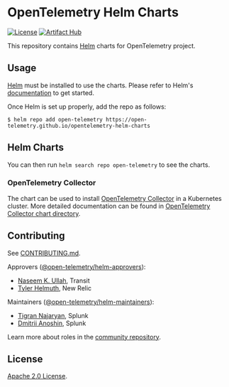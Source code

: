 # OpenTelemetry Helm Charts

[![License](https://img.shields.io/badge/License-Apache%202.0-blue.svg)](https://opensource.org/licenses/Apache-2.0) 
[![Artifact Hub](https://img.shields.io/endpoint?url=https://artifacthub.io/badge/repository/opentelemetry-helm)](https://artifacthub.io/packages/search?repo=opentelemetry-helm)

This repository contains [Helm](https://helm.sh/) charts for OpenTelemetry project.

## Usage

[Helm](https://helm.sh) must be installed to use the charts.
Please refer to Helm's [documentation](https://helm.sh/docs/) to get started.

Once Helm is set up properly, add the repo as follows:

```console
$ helm repo add open-telemetry https://open-telemetry.github.io/opentelemetry-helm-charts
```

## Helm Charts

You can then run `helm search repo open-telemetry` to see the charts.

### OpenTelemetry Collector

The chart can be used to install [OpenTelemetry Collector](https://github.com/open-telemetry/opentelemetry-collector)
in a Kubernetes cluster. More detailed documentation can be found in
[OpenTelemetry Collector chart directory](./charts/opentelemetry-collector).

## Contributing

See [CONTRIBUTING.md](./CONTRIBUTING.md).

Approvers ([@open-telemetry/helm-approvers](https://github.com/orgs/open-telemetry/teams/helm-approvers)):

- [Naseem K. Ullah](https://github.com/naseemkullah), Transit
- [Tyler Helmuth](https://github.com/TylerHelmuth), New Relic

Maintainers ([@open-telemetry/helm-maintainers](https://github.com/orgs/open-telemetry/teams/helm-maintainers)):

- [Tigran Najaryan](https://github.com/tigrannajaryan), Splunk
- [Dmitrii Anoshin](https://github.com/dmitryax), Splunk

Learn more about roles in the [community repository](https://github.com/open-telemetry/community/blob/main/community-membership.md).

## License

[Apache 2.0 License](./LICENSE).


